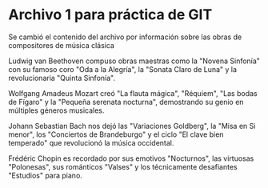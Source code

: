 # Archivo 1 para práctica de GIT

Se cambió el contenido del archivo por información sobre las obras de compositores de música clásica

Ludwig van Beethoven compuso obras maestras como la "Novena Sinfonía" con su famoso coro "Oda a la Alegría", la "Sonata Claro de Luna" y la revolucionaria "Quinta Sinfonía".

Wolfgang Amadeus Mozart creó "La flauta mágica", "Réquiem", "Las bodas de Fígaro" y la "Pequeña serenata nocturna", demostrando su genio en múltiples géneros musicales.

Johann Sebastian Bach nos dejó las "Variaciones Goldberg", la "Misa en Si menor", los "Conciertos de Brandeburgo" y el ciclo "El clave bien temperado" que revolucionó la música occidental.

Frédéric Chopin es recordado por sus emotivos "Nocturnos", las virtuosas "Polonesas", sus románticos "Valses" y los técnicamente desafiantes "Estudios" para piano.
